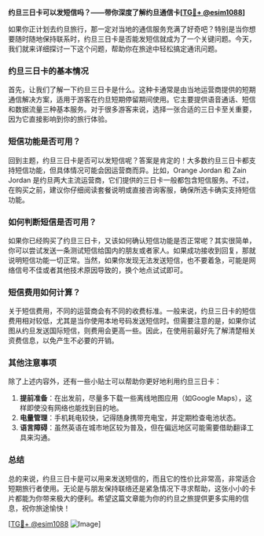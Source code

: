 **约旦三日卡可以发短信吗？——带你深度了解约旦通信卡[[TG💪+ @esim1088](https://t.me/s/esim1088)]**

如果你正计划去约旦旅行，那一定对当地的通信服务充满了好奇吧？特别是当你想要随时随地保持联系时，约旦三日卡是否能发短信就成为了一个关键问题。今天，我们就来详细探讨一下这个问题，帮助你在旅途中轻松搞定通讯问题。

### 约旦三日卡的基本情况

首先，让我们了解一下约旦三日卡是什么。这种卡通常是由当地运营商提供的短期通信解决方案，适用于游客在约旦短期停留期间使用。它主要提供语音通话、短信和数据流量三种基本服务。对于很多游客来说，选择一张合适的三日卡至关重要，因为它直接影响到你的旅行体验。

### 短信功能是否可用？

回到主题，约旦三日卡是否可以发短信呢？答案是肯定的！大多数约旦三日卡都支持短信功能，但具体情况可能会因运营商而异。比如，Orange Jordan 和 Zain Jordan 是约旦两大主流运营商，它们提供的三日卡一般都包含短信服务。不过，在购买之前，建议你仔细阅读套餐说明或直接咨询客服，确保所选卡确实支持短信功能。

### 如何判断短信是否可用？

如果你已经购买了约旦三日卡，又该如何确认短信功能是否正常呢？其实很简单，你可以尝试发送一条测试短信给国内的朋友或者家人。如果成功接收到回复，那就说明短信功能一切正常。当然，如果你发现无法发送短信，也不要着急，可能是网络信号不佳或者其他技术原因导致的，换个地点试试即可。

### 短信费用如何计算？

关于短信费用，不同的运营商会有不同的收费标准。一般来说，约旦三日卡的短信费用相对较低，尤其是当你使用本地号码发送短信时。但需要注意的是，如果你试图从约旦发送国际短信，则费用会更高一些。因此，在使用前最好先了解清楚相关资费信息，以免产生不必要的开销。

### 其他注意事项

除了上述内容外，还有一些小贴士可以帮助你更好地利用约旦三日卡：

1. **提前准备**：在出发前，尽量多下载一些离线地图应用（如Google Maps），这样即使没有网络也能找到目的地。
2. **电量管理**：手机耗电较快，记得随身携带充电宝，并定期检查电池状态。
3. **语言障碍**：虽然英语在城市地区较为普及，但在偏远地区可能需要借助翻译工具来沟通。

### 总结

总的来说，约旦三日卡是可以用来发送短信的，而且它的性价比非常高，非常适合短期旅行者使用。无论是与朋友保持联络还是紧急情况下寻求帮助，这张小小的卡片都能为你带来极大的便利。希望这篇文章能为你的约旦之旅提供更多实用的信息，祝你旅途愉快！

[[TG💪+ @esim1088](https://t.me/s/esim1088) ![Image](https://i.postimg.cc/4NQfJmqS/Snipaste-2025-05-13-00-14-12.png)]